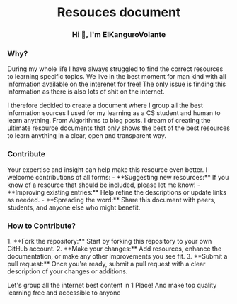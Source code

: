 <h1 align="center">Resouces document</h1>
<h3 align="center">Hi 👋, I'm ElKanguroVolante</h3>

<h3 >Why?</h3>
During my whole life I have always struggled to find the correct resources to learning specific topics. We live in the best moment for man kind with all information available on the interenet for free! The only issue is finding this information as there is also lots of shit on the internet.

I therefore decided to create a document where I group all the best information sources I used for my learning as a CS student and human to learn anything. From Algorithms to blog posts. I dream of creating the ultimate resource documents that only shows the best of the best resources to learn anything In a clear, open and transparent way. 

<h3 >Contribute</h3>
Your expertise and insight can help make this resource even better. I welcome contributions of all forms:
- **Suggesting new resources:** If you know of a resource that should be included, please let me know!
- **Improving existing entries:** Help refine the descriptions or update links as needed.
- **Spreading the word:** Share this document with peers, students, and anyone else who might benefit.


<h3 >How to Contribute?</h3>
1. **Fork the repository:** Start by forking this repository to your own GitHub account.
2. **Make your changes:** Add resources, enhance the documentation, or make any other improvements you see fit.
3. **Submit a pull request:** Once you're ready, submit a pull request with a clear description of your changes or additions.

Let's group all the internet best content in 1 Place! And make top quality learning free and accessible to anyone
